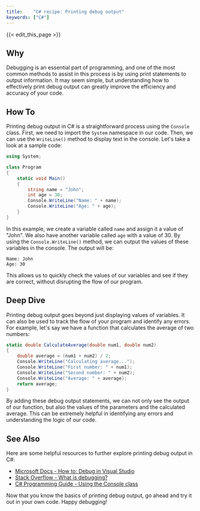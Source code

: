 ```yaml
---
title:    "C# recipe: Printing debug output"
keywords: ["C#"]
---
```


{{< edit_this_page >}}

## Why

Debugging is an essential part of programming, and one of the most common methods to assist in this process is by using print statements to output information. It may seem simple, but understanding how to effectively print debug output can greatly improve the efficiency and accuracy of your code.

## How To

Printing debug output in C# is a straightforward process using the `Console` class. First, we need to import the `System` namespace in our code. Then, we can use the `WriteLine()` method to display text in the console. Let's take a look at a sample code:

```C#
using System;

class Program
{
    static void Main()
    {
        string name = "John";
        int age = 30;
        Console.WriteLine("Name: " + name);
        Console.WriteLine("Age: " + age);
    }
}
```

In this example, we create a variable called `name` and assign it a value of "John". We also have another variable called `age` with a value of 30. By using the `Console.WriteLine()` method, we can output the values of these variables in the console. The output will be:

```
Name: John
Age: 30
```

This allows us to quickly check the values of our variables and see if they are correct, without disrupting the flow of our program.

## Deep Dive

Printing debug output goes beyond just displaying values of variables. It can also be used to track the flow of your program and identify any errors. For example, let's say we have a function that calculates the average of two numbers:

```C#
static double CalculateAverage(double num1, double num2)
{
    double average = (num1 + num2) / 2;
    Console.WriteLine("Calculating average...");
    Console.WriteLine("First number: " + num1);
    Console.WriteLine("Second number: " + num2);
    Console.WriteLine("Average: " + average);
    return average;
}
```

By adding these debug output statements, we can not only see the output of our function, but also the values of the parameters and the calculated average. This can be extremely helpful in identifying any errors and understanding the logic of our code.

## See Also

Here are some helpful resources to further explore printing debug output in C#:

- [Microsoft Docs - How to: Debug in Visual Studio](https://docs.microsoft.com/en-us/visualstudio/debugger/debugger-feature-tour?view=vs-2019)
- [Stack Overflow - What is debugging?](https://stackoverflow.com/questions/217187/what-is-debugging)
- [C# Programming Guide - Using the Console class](https://docs.microsoft.com/en-us/dotnet/csharp/programming-guide/main-and-command-args/using-the-console-class)

Now that you know the basics of printing debug output, go ahead and try it out in your own code. Happy debugging!